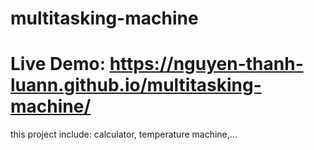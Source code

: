 # multitasking-machine
# Live Demo: https://nguyen-thanh-luann.github.io/multitasking-machine/
this project include: calculator, temperature machine,...
